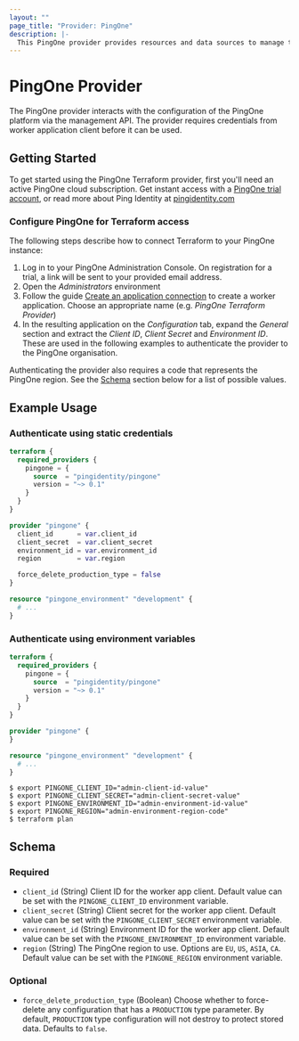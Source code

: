 ```yaml
---
layout: ""
page_title: "Provider: PingOne"
description: |-
  This PingOne provider provides resources and data sources to manage the PingOne platform as infrastructure-as-code, through the PingOne management API.
---
```


# PingOne Provider

The PingOne provider interacts with the configuration of the PingOne platform via the management API. The provider requires credentials from worker application client before it can be used.

## Getting Started

To get started using the PingOne Terraform provider, first you'll need an active PingOne cloud subscription.  Get instant access with a [PingOne trial account](https://www.pingidentity.com/en/try-ping.html), or read more about Ping Identity at [pingidentity.com](https://www.pingidentity.com)

### Configure PingOne for Terraform access

The following steps describe how to connect Terraform to your PingOne instance:

1. Log in to your PingOne Administration Console.  On registration for a trial, a link will be sent to your provided email address.
2. Open the *Administrators* environment
3. Follow the guide [Create an application connection](https://apidocs.pingidentity.com/pingone/main/v1/api/#create-an-application-connection) to create a worker application.  Choose an appropriate name (e.g. *PingOne Terraform Provider*)
4. In the resulting application on the *Configuration* tab, expand the *General* section and extract the *Client ID*, *Client Secret* and *Environment ID*.  These are used in the following examples to authenticate the provider to the PingOne organisation.

Authenticating the provider also requires a code that represents the PingOne region.  See the [Schema](#schema) section below for a list of possible values.

## Example Usage

### Authenticate using static credentials

```terraform
terraform {
  required_providers {
    pingone = {
      source  = "pingidentity/pingone"
      version = "~> 0.1"
    }
  }
}

provider "pingone" {
  client_id      = var.client_id
  client_secret  = var.client_secret
  environment_id = var.environment_id
  region         = var.region

  force_delete_production_type = false
}

resource "pingone_environment" "development" {
  # ...
}
```

### Authenticate using environment variables

```terraform
terraform {
  required_providers {
    pingone = {
      source  = "pingidentity/pingone"
      version = "~> 0.1"
    }
  }
}

provider "pingone" {
}

resource "pingone_environment" "development" {
  # ...
}
```

```shell
$ export PINGONE_CLIENT_ID="admin-client-id-value"
$ export PINGONE_CLIENT_SECRET="admin-client-secret-value"
$ export PINGONE_ENVIRONMENT_ID="admin-environment-id-value"
$ export PINGONE_REGION="admin-environment-region-code"
$ terraform plan
```

<!-- schema generated by tfplugindocs -->
## Schema

### Required

- `client_id` (String) Client ID for the worker app client.  Default value can be set with the `PINGONE_CLIENT_ID` environment variable.
- `client_secret` (String) Client secret for the worker app client.  Default value can be set with the `PINGONE_CLIENT_SECRET` environment variable.
- `environment_id` (String) Environment ID for the worker app client.  Default value can be set with the `PINGONE_ENVIRONMENT_ID` environment variable.
- `region` (String) The PingOne region to use.  Options are `EU`, `US`, `ASIA`, `CA`.  Default value can be set with the `PINGONE_REGION` environment variable.

### Optional

- `force_delete_production_type` (Boolean) Choose whether to force-delete any configuration that has a `PRODUCTION` type parameter.  By default, `PRODUCTION` type configuration will not destroy to protect stored data. Defaults to `false`.
